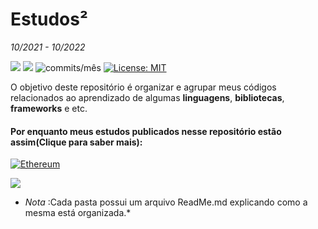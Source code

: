 # Estudos²

*10/2021 - 10/2022*

<img src="https://img.shields.io/github/languages/count/Pereira-Araujo/Estudos_2?style=flat-square"/> <img src="https://img.shields.io/github/last-commit/Pereira-Araujo/Estudos_2?style=flat-square"/> <img alt="commits/mês" src="https://img.shields.io/github/commit-activity/m/Pereira-Araujo/Estudos_2?style=flat-square"/> [![License: MIT](https://img.shields.io/badge/License-MIT-yellow.svg)](https://opensource.org/licenses/MIT)


O objetivo deste repositório é organizar e agrupar meus códigos relacionados ao aprendizado de algumas **linguagens**, **bibliotecas**, **frameworks** e etc.



#### Por enquanto meus estudos publicados nesse repositório estão assim(Clique para saber mais):

[![Ethereum](https://img.shields.io/badge/Blockchain-3C3C3D?style=for-the-badge&logo=Ethereum&logoColor=white)](https://github.com/Pereira-Araujo/Estudos/ano_2/tree/main/Blockchain/Blockchain_Engineer_Training)



<img src="https://25.media.tumblr.com/52a1bf75e7343f967c98d1e74d47c519/tumblr_mkyoznbXid1snblx1o1_400.gif"/>

- *Nota* :Cada pasta possui um arquivo ReadMe.md explicando como a mesma está organizada.*
